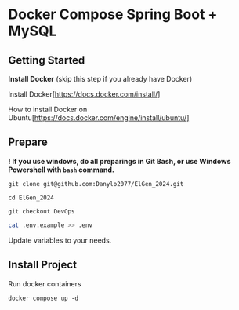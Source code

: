 # Docker Compose Spring Boot + MySQL
## Getting Started
**Install Docker** (skip this step if you already have Docker)

Install Docker[https://docs.docker.com/install/]

How to install Docker on Ubuntu[https://docs.docker.com/engine/install/ubuntu/]

## Prepare
**! If you use windows, do all preparings in Git Bash, or use Windows Powershell with ```bash``` command.**
```
git clone git@github.com:Danylo2077/ElGen_2024.git
```
```
сd ElGen_2024
```
```
git checkout DevOps
```
```bash
cat .env.example >> .env
```

Update variables to your needs.
## Install Project
Run docker containers
```
docker compose up -d
```
